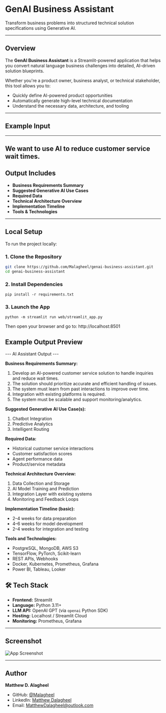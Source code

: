 #  GenAI Business Assistant

Transform business problems into structured technical solution specifications using Generative AI.

---

##  Overview

The **GenAI Business Assistant** is a Streamlit-powered application that helps you convert natural language business challenges into detailed, AI-driven solution blueprints.

Whether you're a product owner, business analyst, or technical stakeholder, this tool allows you to:

-  Quickly define AI-powered product opportunities
-  Automatically generate high-level technical documentation
-  Understand the necessary data, architecture, and tooling

---

##  Example Input


---
## We want to use AI to reduce customer service wait times.

##  Output Includes

- **Business Requirements Summary**
- **Suggested Generative AI Use Cases**
- **Required Data**
- **Technical Architecture Overview**
- **Implementation Timeline**
- **Tools & Technologies**

---

##  Local Setup

To run the project locally:

### 1. Clone the Repository

```bash
git clone https://github.com/Malagheel/genai-business-assistant.git
cd genai-business-assistant
```
### 2. Install Dependencies
```
pip install -r requirements.txt
```
### 3. Launch the App
```
python -m streamlit run web/streamlit_app.py
```
Then open your browser and go to:
 http://localhost:8501

## Example Output Preview
--- AI Assistant Output ---

**Business Requirements Summary:**
1. Develop an AI-powered customer service solution to handle inquiries and reduce wait times.
2. The solution should prioritize accurate and efficient handling of issues.
3. The system must learn from past interactions to improve over time.
4. Integration with existing platforms is required.
5. The system must be scalable and support monitoring/analytics.

**Suggested Generative AI Use Case(s):**
1. Chatbot Integration
2. Predictive Analytics
3. Intelligent Routing

**Required Data:**
- Historical customer service interactions
- Customer satisfaction scores
- Agent performance data
- Product/service metadata

**Technical Architecture Overview:**
1. Data Collection and Storage
2. AI Model Training and Prediction
3. Integration Layer with existing systems
4. Monitoring and Feedback Loops

**Implementation Timeline (basic):**
- 2–4 weeks for data preparation
- 4–6 weeks for model development
- 2–4 weeks for integration and testing

**Tools and Technologies:**
- PostgreSQL, MongoDB, AWS S3
- TensorFlow, PyTorch, Scikit-learn
- REST APIs, Webhooks
- Docker, Kubernetes, Prometheus, Grafana
- Power BI, Tableau, Looker
## 🛠 Tech Stack

- **Frontend:** Streamlit  
- **Language:** Python 3.11+  
- **LLM API:** OpenAI GPT (via `openai` Python SDK)  
- **Hosting:** Localhost / Streamlit Cloud  
- **Monitoring:** Prometheus, Grafana  

---

##  Screenshot

![App Screenshot](assets/demo-screenshot.png)

---

##  Author

**Matthew D. Alagheel**  
- GitHub: [@Malagheel](https://github.com/Malagheel)  
- LinkedIn: [Matthew Dalagheel](https://www.linkedin.com/in/matthewdalagheel/)  
- Email: [MatthewDalagheel@outlook.com](mailto:MatthewDalagheel@outlook.com)  



